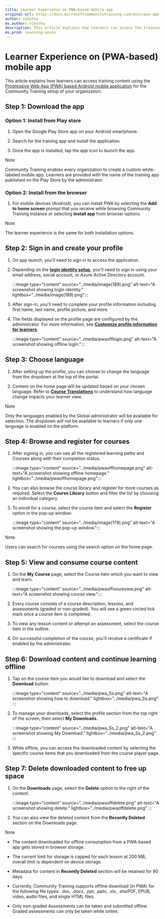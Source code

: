```yaml
---
title: Learner Experience on PWA-based mobile app
original-url: https://docs.microsoftcommunitytraining.com/docs/pwa-app
author: nikotha
ms.author: nikotha
description: This article explains how learners can access the training content using the PWA-based Android mobile application for the  Community Training platform instance setup for your organization.
ms.prod: learning-azure
---
```


# Learner Experience on (PWA-based) mobile app

This article explains how learners can access training content using the [Progressive Web App (PWA) based Android mobile application](../infrastructure-management/install-your-platform-instance/create-publish-mobile-app.md#option-1-creating-a-progressive-web-application-pwa-for-android) for the Community Training setup of your organization.

## Step 1: Download the app

### Option 1: Install from Play store

1. Open the Google Play Store app on your Android smartphone.

2. Search for the training app and install the application.

3. Once the app is installed, tap the app icon to launch the app.

> [!NOTE]
> Community Training enables every organization to create a custom white-labeled mobile app. Learners are provided with the name of the training app published on the Play Store by the administrator.

### Option 2: Install from the browser

1. For mobile devices (Android), you can install PWA by selecting the  **Add to home screen** prompt that you receive while browsing Community Training instance or selecting **install app** from browser options.

> [!NOTE]
> The learner experience is the same for both installation options.

## Step 2: Sign in and create your profile

1. On app launch, you'll need to sign in to access the application.

2. Depending on the [**login identity setup**](../infrastructure-management/install-your-platform-instance/configure-login-social-work-school-account.md), you'll need to sign in using your email address, social account, or Azure Active Directory account.

    :::image type="content" source="../media/image(189).png" alt-text="A screenshot showing login identity." lightbox="../media/image(189).png":::

3. After sign-in, you'll need to complete your profile information including first name, last name, profile picture, and more.  

4. The fields displayed on the profile page are configured by the administrator. For more information, see [**Customize profile information for learners**](../settings/add-additional-profile-fields-for-user-information.md).

    :::image type="content" source="../media/pwaofflogin.png" alt-text="A screenshot showing offline login.":::

## Step 3: Choose language

1. After setting up the profile, you can choose to change the language from the dropdown at the top of the portal.

2. Content on the home page will be updated based on your chosen language. Refer to [**Course Translations**](../content-management/create-content/create-course-category/create-a-new-course.md#option-4---create-multiple-translations-for-a-course) to understand how language change impacts your learner view.

>[!NOTE]
>Only the languages enabled by the Global administrator will be available for selection. The dropdown will not be available to learners if only one language is enabled on the platform.

## Step 4: Browse and register for courses

1. After signing in, you can see all the registered learning paths and  Courses along with their completion status.

    :::image type="content" source="../media/pwaoffhomepage.png" alt-text="A screenshot showing offline homepage." lightbox="../media/pwaoffhomepage.png":::

2. You can also browse the course library and register for more courses as required. Select the **Course Library** button and filter the list by choosing an individual category.

3. To enroll for a course, select the course item and select the **Register** option in the pop-up window:

    :::image type="content" source="../media/image(179).png" alt-text="A screenshot showing the pop-up window.":::

> [!NOTE]
> Users can search for courses using the search option on the home page.

## Step 5: View and consume course content

1. On the **My Course** page, select the Course item which you want to view and learn.

    :::image type="content" source="../media/pwaoffvoureview.png" alt-text="A screenshot showing course view.":::

2. Every course consists of a course description, lessons, and assessments (graded or non-graded). You will see a green circled tick mark once a course item is completed.

3. To view any lesson content or attempt an assessment, select the course item in the outline.

4. On successful completion of the course, you'll receive a certificate if enabled by the administrator.

## Step 6: Download content and continue learning offline

1. Tap on the course item you would like to download and select the **Download** button:

    :::image type="content" source="../media/pwa_Ss.png" alt-text="A screenshot showing how to download." lightbox="../media/pwa_Ss.png" :::

2. To manage your downloads, select the profile section from the top right of the screen, then select **My Downloads**.

    :::image type="content" source="../media/pwa_Ss_2.png" alt-text="A screenshot showing My Download." lightbox="../media/pwa_Ss_2.png" :::

3. While offline, you can access the downloaded content by selecting the specific course items that you downloaded from the course player page.

## Step 7: Delete downloaded content to free up space

1. On the **Downloads** page, select the **Delete** option to the right of the content.

    :::image type="content" source="../media/pwaoffdelete.png" alt-text="A screenshot showing delete." lightbox="../media/pwaoffdelete.png" :::

2. You can also view the deleted content from the **Recently Deleted** section on the Downloads page.

> [!NOTE]
>  * The content downloaded for offline consumption from a PWA-based app gets stored in browser storage.
> 
>  * The current limit for storage is capped for each lesson at 200 MB, overall limit is dependent on device storage.
> 
>  * Metadata for content in **Recently Deleted** section will be retained for 90 days.
> 
>  * Currently, Community Training supports offline download (in PWA) for the following file types: .doc, .docx, .ppt, .pptx, .xlx, .xlsxPDF, EPUB, video, audio files, and single HTML files.
> 
>  * Only non-graded Assessments can be taken and submitted offline. Graded assessments can only be taken while online.
